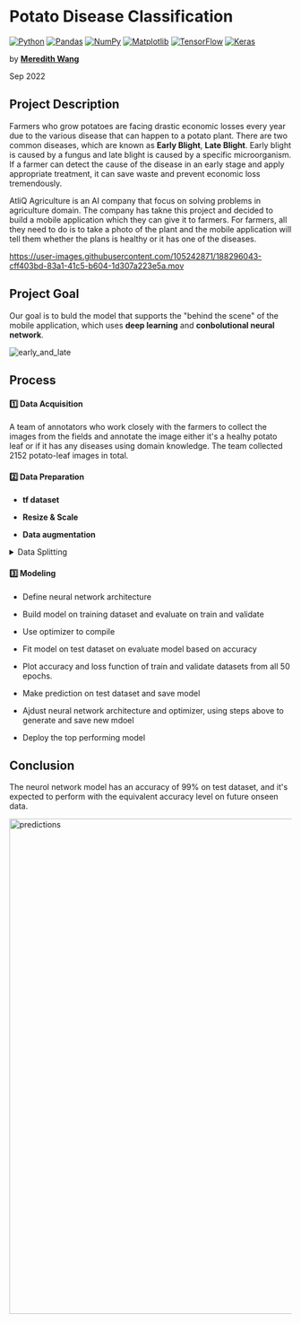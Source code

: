# Potato Disease Classification
<a href="#"><img alt="Python" src="https://img.shields.io/badge/Python-00543D.svg?logo=python&logoColor=white"></a>
<a href="#"><img alt="Pandas" src="https://img.shields.io/badge/Pandas-006750.svg?logo=pandas&logoColor=white"></a>
<a href="#"><img alt="NumPy" src="https://img.shields.io/badge/Numpy-008B76.svg?logo=numpy&logoColor=white"></a>
<a href="#"><img alt="Matplotlib" src="https://img.shields.io/badge/Matplotlib-55A38B.svg?logo=matplotlib&logoColor=white"></a>
<a href="#"><img alt="TensorFlow" src="https://img.shields.io/badge/TensorFlow-A4C9BB.svg?logo=TensorFlow&logoColor=white"></a>
<a href="#"><img alt="Keras" src="https://img.shields.io/badge/Keras-C5DDD6.svg?logo=Keras&logoColor=white"></a>

by **[Meredith Wang](https://www.linkedin.com/in/m3redithw/)**

Sep 2022

## Project Description
Farmers who grow potatoes are facing drastic economic losses every year due to the various disease that can happen to a potato plant. There are two common diseases, which are known as **Early Blight**, **Late Blight**. Early blight is caused by a fungus and late blight is caused by a specific microorganism. If a farmer can detect the cause of the disease in an early stage and apply appropriate treatment, it can save waste and prevent economic loss tremendously.

AtliQ Agriculture is an AI company that focus on solving problems in agriculture domain. The company has takne this project and decided to build a mobile application which they can give it to farmers. For farmers, all they need to do is to take a photo of the plant and the mobile application will tell them whether the plans is healthy or it has one of the diseases.



https://user-images.githubusercontent.com/105242871/188296043-cff403bd-83a1-41c5-b604-1d307a223e5a.mov



## Project Goal
Our goal is to buld the model that supports the "behind the scene" of the mobile application, which uses **deep learning** and **conbolutional neural network**.

![early_and_late](https://user-images.githubusercontent.com/105242871/188295263-761359b7-497f-4563-8df5-a2360e2c8bf0.jpeg)

## Process
#### :one:   Data Acquisition


A team of annotators who work closely with the farmers to collect the images from the fields and annotate the image either it's a healhy potato leaf or if it has any diseases using domain knowledge. The team collected 2152 potato-leaf images in total.

#### :two:   Data Preparation

- **tf dataset**

- **Resize & Scale**

- **Data augmentation**

<details>
<summary> Data Splitting </summary>

- Create function `get_dataset_partitions_tf()` to split data into **train, validate, test**

- Test prepare function

- Check the size of each dataset
     ```sh
     len(train), len(validate), len(test)
     ```
- Call the function, and cache e the 3 data samples
     ```sh
    train = train.cache().shuffle(1000).prefetch(buffer_size = tf.data.AUTOTUNE)
    validate = validate.cache().shuffle(1000).prefetch(buffer_size = tf.data.AUTOTUNE)
    test = test.cache().shuffle(1000).prefetch(buffer_size = tf.data.AUTOTUNE)
     ```
</details>

#### :three:    Modeling
- Define neural network architecture

- Build model on training dataset and evaluate on train and validate

- Use optimizer to compile

- Fit model on test dataset on evaluate model based on accuracy

- Plot accuracy and loss function of train and validate datasets from all 50 epochs.

- Make prediction on test dataset and save model

- Ajdust neural network architecture and optimizer, using steps above to generate and save new mdoel

- Deploy the top performing model

## Conclusion
The neurol network model has an accuracy of 99% on test dataset, and it's expected to perform with the equivalent accuracy level on future onseen data.

<img width="883" alt="predictions" src="https://user-images.githubusercontent.com/105242871/188297747-98a86bb0-2296-4136-9048-698f71e47d72.png">

